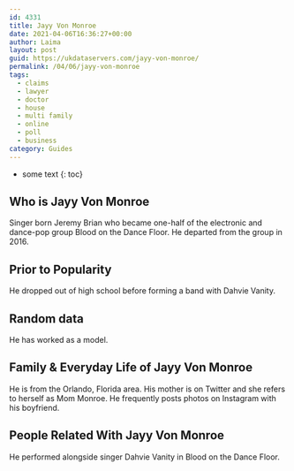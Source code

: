 ```yaml
---
id: 4331
title: Jayy Von Monroe
date: 2021-04-06T16:36:27+00:00
author: Laima
layout: post
guid: https://ukdataservers.com/jayy-von-monroe/
permalink: /04/06/jayy-von-monroe
tags:
  - claims
  - lawyer
  - doctor
  - house
  - multi family
  - online
  - poll
  - business
category: Guides
---
```


* some text
{: toc}


## Who is Jayy Von Monroe
                  
                  
                  
Singer born Jeremy Brian who became one-half of the electronic and dance-pop group Blood on the Dance Floor. He departed from the group in 2016.
                  
              
            
              
            
                
                
                
## Prior to Popularity
                  
                  
                  
He dropped out of high school before forming a band with Dahvie Vanity. 
                  
              
            
              
            
                
                
                
## Random data
                  
                  
                  
He has worked as a model. 
                  
              
            
              
            
                
                
                
## Family & Everyday Life of Jayy Von Monroe
                  
                  
                  
He is from the Orlando, Florida area. His mother is on Twitter and she refers to herself as Mom Monroe. He frequently posts photos on Instagram with his boyfriend. 
                  
              
            
              
            
                
                
                
## People Related With Jayy Von Monroe
                  
                  
                  
He performed alongside singer Dahvie Vanity in Blood on the Dance Floor.  
                  
              
            
              
            
                
              
            
              
              
            
            
              
            
          
          
          